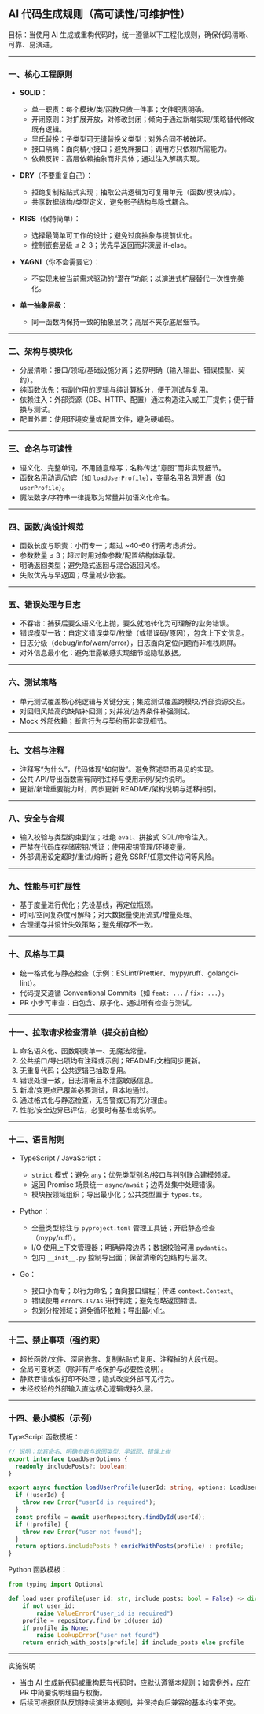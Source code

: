 ## AI 代码生成规则（高可读性/可维护性）

目标：当使用 AI 生成或重构代码时，统一遵循以下工程化规则，确保代码清晰、可靠、易演进。

---

### 一、核心工程原则

- **SOLID**：
  - 单一职责：每个模块/类/函数只做一件事；文件职责明确。
  - 开闭原则：对扩展开放，对修改封闭；倾向于通过新增实现/策略替代修改既有逻辑。
  - 里氏替换：子类型可无缝替换父类型；对外合同不被破坏。
  - 接口隔离：面向精小接口；避免胖接口；调用方只依赖所需能力。
  - 依赖反转：高层依赖抽象而非具体；通过注入解耦实现。

- **DRY**（不要重复自己）：
  - 拒绝复制粘贴式实现；抽取公共逻辑为可复用单元（函数/模块/库）。
  - 共享数据结构/类型定义，避免影子结构与隐式耦合。

- **KISS**（保持简单）：
  - 选择最简单可工作的设计；避免过度抽象与提前优化。
  - 控制嵌套层级 ≤ 2-3；优先早返回而非深层 if-else。

- **YAGNI**（你不会需要它）：
  - 不实现未被当前需求驱动的“潜在”功能；以演进式扩展替代一次性完美化。

- **单一抽象层级**：
  - 同一函数内保持一致的抽象层次；高层不夹杂底层细节。

---

### 二、架构与模块化

- 分层清晰：接口/领域/基础设施分离；边界明确（输入输出、错误模型、契约）。
- 纯函数优先：有副作用的逻辑与纯计算拆分，便于测试与复用。
- 依赖注入：外部资源（DB、HTTP、配置）通过构造注入或工厂提供；便于替换与测试。
- 配置外置：使用环境变量或配置文件，避免硬编码。

---

### 三、命名与可读性

- 语义化、完整单词，不用随意缩写；名称传达“意图”而非实现细节。
- 函数名用动词/动宾（如 `loadUserProfile`），变量名用名词短语（如 `userProfile`）。
- 魔法数字/字符串一律提取为常量并加语义化命名。

---

### 四、函数/类设计规范

- 函数长度与职责：小而专一；超过 ~40-60 行需考虑拆分。
- 参数数量 ≤ 3；超过时用对象参数/配置结构体承载。
- 明确返回类型；避免隐式返回与混合返回风格。
- 失败优先与早返回；尽量减少嵌套。

---

### 五、错误处理与日志

- 不吞错：捕获后要么语义化上抛，要么就地转化为可理解的业务错误。
- 错误模型一致：自定义错误类型/枚举（或错误码/原因），包含上下文信息。
- 日志分级（debug/info/warn/error），日志面向定位问题而非堆栈刷屏。
- 对外信息最小化：避免泄露敏感实现细节或隐私数据。

---

### 六、测试策略

- 单元测试覆盖核心纯逻辑与关键分支；集成测试覆盖跨模块/外部资源交互。
- 对回归风险高的缺陷补回测；对并发/边界条件补强测试。
- Mock 外部依赖；断言行为与契约而非实现细节。

---

### 七、文档与注释

- 注释写“为什么”，代码体现“如何做”。避免赘述显而易见的实现。
- 公共 API/导出函数需有简明注释与使用示例/契约说明。
- 更新/新增重要能力时，同步更新 README/架构说明与迁移指引。

---

### 八、安全与合规

- 输入校验与类型约束到位；杜绝 `eval`、拼接式 SQL/命令注入。
- 严禁在代码库存储密钥/凭证；使用密钥管理/环境变量。
- 外部调用设定超时/重试/熔断；避免 SSRF/任意文件访问等风险。

---

### 九、性能与可扩展性

- 基于度量进行优化；先设基线，再定位瓶颈。
- 时间/空间复杂度可解释；对大数据量使用流式/增量处理。
- 合理缓存并设计失效策略；避免缓存不一致。

---

### 十、风格与工具

- 统一格式化与静态检查（示例：ESLint/Prettier、mypy/ruff、golangci-lint）。
- 代码提交遵循 Conventional Commits（如 `feat: ...` / `fix: ...`）。
- PR 小步可审查：自包含、原子化、通过所有检查与测试。

---

### 十一、拉取请求检查清单（提交前自检）

1. 命名语义化、函数职责单一、无魔法常量。
2. 公共接口/导出项均有注释或示例；README/文档同步更新。
3. 无重复代码；公共逻辑已抽取复用。
4. 错误处理一致，日志清晰且不泄露敏感信息。
5. 新增/变更点已覆盖必要测试，且本地通过。
6. 通过格式化与静态检查，无告警或已有充分理由。
7. 性能/安全边界已评估，必要时有基准或说明。

---

### 十二、语言附则

- TypeScript / JavaScript：
  - `strict` 模式；避免 `any`；优先类型别名/接口与判别联合建模领域。
  - 返回 Promise 场景统一 `async/await`；边界处集中处理错误。
  - 模块按领域组织；导出最小化；公共类型置于 `types.ts`。

- Python：
  - 全量类型标注与 `pyproject.toml` 管理工具链；开启静态检查（mypy/ruff）。
  - I/O 使用上下文管理器；明确异常边界；数据校验可用 `pydantic`。
  - 包内 `__init__.py` 控制导出面；保留清晰的包结构与层次。

- Go：
  - 接口小而专；以行为命名；面向接口编程；传递 `context.Context`。
  - 错误使用 `errors.Is/As` 进行判定；避免忽略返回错误。
  - 包划分按领域；避免循环依赖；导出最小化。

---

### 十三、禁止事项（强约束）

- 超长函数/文件、深层嵌套、复制粘贴式复用、注释掉的大段代码。
- 全局可变状态（除非有严格保护与必要性说明）。
- 静默吞错或仅打印不处理；隐式改变外部可见行为。
- 未经校验的外部输入直达核心逻辑或持久层。

---

### 十四、最小模板（示例）

TypeScript 函数模板：

```ts
// 说明：动宾命名、明确参数与返回类型、早返回、错误上抛
export interface LoadUserOptions {
  readonly includePosts?: boolean;
}

export async function loadUserProfile(userId: string, options: LoadUserOptions = {}): Promise<UserProfile> {
  if (!userId) {
    throw new Error("userId is required");
  }
  const profile = await userRepository.findById(userId);
  if (!profile) {
    throw new Error("user not found");
  }
  return options.includePosts ? enrichWithPosts(profile) : profile;
}
```

Python 函数模板：

```python
from typing import Optional

def load_user_profile(user_id: str, include_posts: bool = False) -> dict:
    if not user_id:
        raise ValueError("user_id is required")
    profile = repository.find_by_id(user_id)
    if profile is None:
        raise LookupError("user not found")
    return enrich_with_posts(profile) if include_posts else profile
```

---

实施说明：

- 当由 AI 生成新代码或重构既有代码时，应默认遵循本规则；如需例外，应在 PR 中简要说明理由与权衡。
- 后续可根据团队反馈持续演进本规则，并保持向后兼容的基本约束不变。

